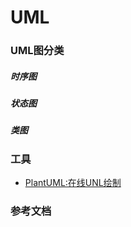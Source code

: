 # UML

### UML图分类

##### 时序图

##### 状态图

##### 类图

### 工具
- [PlantUML:在线UNL绘制](https://plantuml.com/zh/)

### 参考文档

